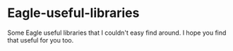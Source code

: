 # Eagle-useful-libraries
Some Eagle useful libraries that I couldn't easy find around. I hope you find that useful for you too.
